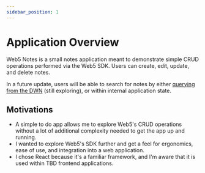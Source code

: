 ```yaml
---
sidebar_position: 1
---
```


# Application Overview

Web5 Notes is a small notes application meant to demonstrate simple CRUD operations performed via the Web5 SDK. Users can create, edit, update, and delete notes.

In a future update, users will be able to search for notes by either [querying from the DWN](https://developer.tbd.website/docs/web5/build/decentralized-web-nodes/query-from-dwn#querying-records) (still exploring), or within internal application state.

## Motivations

- A simple to do app allows me to explore Web5's CRUD operations without a lot of additional complexity needed to get the app up and running.
- I wanted to explore Web5's SDK further and get a feel for ergonomics, ease of use, and integration into a web application.
- I chose React because it's a familiar framework, and I'm aware that it is used within TBD frontend applications.
